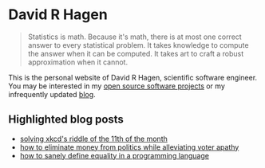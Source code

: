 # David R Hagen

> Statistics is math.
> Because it's math, there is at most one correct answer to every statistical problem.
> It takes knowledge to compute the answer when it can be computed.
> It takes art to craft a robust approximation when it cannot.

This is the personal website of David R Hagen, scientific software engineer.
You may be interested in my [open source software projects](software.md) or my infrequently updated [blog](blog/index.md).

## Highlighted blog posts

- [solving xkcd's riddle of the 11th of the month](blog/posts/2015-12-29-the-missing-11th-of-the-month/index.md)
- [how to eliminate money from politics while alleviating voter apathy](blog/posts/2014-02-05-the-electoral-jury/index.md)
- [how to sanely define equality in a programming language](blog/posts/2015-09-14-sane-equality/index.md)
